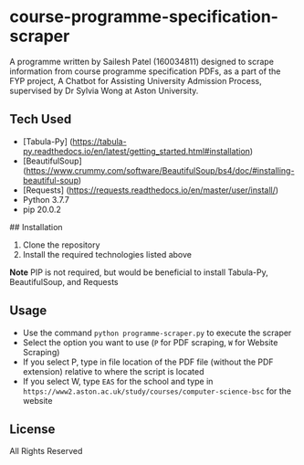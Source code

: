 # course-programme-specification-scraper

A programme written by Sailesh Patel (160034811) designed to scrape information from course programme specification PDFs, as a part of the FYP project, A Chatbot for Assisting University Admission Process, supervised by Dr Sylvia Wong at Aston University.

## Tech Used
* [Tabula-Py] (https://tabula-py.readthedocs.io/en/latest/getting_started.html#installation)
* [BeautifulSoup] (https://www.crummy.com/software/BeautifulSoup/bs4/doc/#installing-beautiful-soup)
* [Requests] (https://requests.readthedocs.io/en/master/user/install/)
* Python 3.7.7
* pip 20.0.2 

## Installation
1. Clone the repository
2. Install the required technologies listed above


**Note** PIP is not required, but would be beneficial to install Tabula-Py, BeautifulSoup, and Requests

## Usage
* Use the command `python programme-scraper.py` to execute the scraper
* Select the option you want to use (`P` for PDF scraping, `W` for Website Scraping)
* If you select P, type in file location of the PDF file (without the PDF extension) relative to where the script is located
* If you select W, type `EAS` for the school and type in `https://www2.aston.ac.uk/study/courses/computer-science-bsc` for the website

## License
All Rights Reserved
